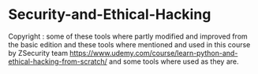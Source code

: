 # Security-and-Ethical-Hacking
Copyright : some of these tools where partly modified and improved from the basic edition and these tools where mentioned and used in this course by ZSecurity team https://www.udemy.com/course/learn-python-and-ethical-hacking-from-scratch/ and some tools where used as they are.
